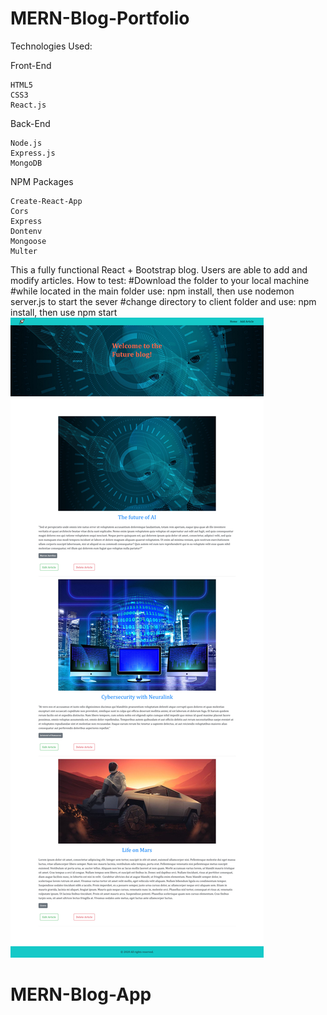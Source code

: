 # MERN-Blog-Portfolio

Technologies Used:

Front-End

    HTML5
    CSS3
    React.js

Back-End

    Node.js
    Express.js
    MongoDB


NPM Packages

    Create-React-App
    Cors
    Express
    Dontenv
    Mongoose
    Multer
This a fully functional React + Bootstrap blog. Users are able to add and modify articles.
How to test:
#Download the folder to your local machine
#while located in the main folder use: npm install, then use nodemon server.js to start the sever
#change directory to client folder and use: npm install, then use npm start
![Alt text](https://github.com/furbo1/MERN-Blog-Portfolio/blob/master/Screenshot_2020-10-29%20React%20App.jpg)
# MERN-Blog-App
